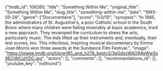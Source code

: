 {"tmdb_id": 108260, "title": "Something Within Me", "original_title": "Something Within Me", "slug_title": "something-within-me", "date": "1993-05-28", "genre": ["Documentaire"], "score": "0.0/10", "synopsis": "In 1985, the administrators of St. Augustine's, a poor Catholic school in the South Bronx where many children were failing miserably at basic academics, tried a new approach. They revamped the curriculum to stress the arts, particularly music. The kids lifted up their instruments and, eventually, their test scores, too. This infectious, inspiring musical documentary by Emma Joan Morris won three awards at the Sundance Film Festival.", "image": "https://image.tmdb.org/t/p/w185_and_h278_bestv2/3eGdxcWAO94eWwSx9EClWCulYDC.jpg", "actors": [], "comments": [], "recommandations_id": [], "youtube_key": "notfound"}